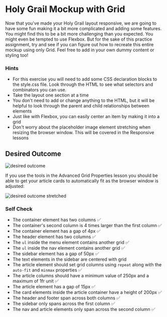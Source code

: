 # Holy Grail Mockup with Grid

Now that you've made your Holy Grail layout responsive, we are going to have some fun making it a bit more complicated and adding some features. You might find this to be a bit more challenging than you expected. You might even be tempted to use Flexbox. But for the sake of this practice assignment, try and see if you can figure out how to recreate this entire mockup using only Grid. Feel free to add in your own dummy content or styling too!

### Hints
- For this exercise you will need to add some CSS declaration blocks to the style.css file. Look through the HTML to see what selectors and combinators you can use.
- Take the layout one section at a time
- You don't need to add or change anything to the HTML, but it will be helpful to look through the parent and child relationships between elements
- Just like with Flexbox, you can easily center an item by making it into a grid
- Don't worry about the placeholder image element stretching when resizing the browser window. This will be covered in the Responsive lessons

## Desired Outcome

![desired outcome](./desired-outcome.png)

If you use the tools in the Advanced Grid Properties lesson you should be able to get your article cards to automatically fit as the browser window is adjusted:

![desired outcome stretched](./desired-outcome-stretched.png)

### Self Check
- The container element has two columns ✅
- The container's second column is 4 times larger than the first column ✅
- The container element has a gap of 4px ✅
- The header element has two columns ✅
- The `ul` inside the menu element contains another grid ✅
- The `ul` inside the nav element contains another grid ✅
- The sidebar element has a gap of 50px ✅
- The text elements in the sidebar are centered with grid
- The article element should set grid columns using `repeat` along with the `auto-fit` and `minmax` properties ✅
- The article columns should have a minimum value of 250px and a maximum of 1fr unit ✅
- The article element has a gap of 15px ✅
- The card elements inside the article container have a height of 200px ✅
- The header and footer span across both columns ✅
- The sidebar only spans across the first column ✅
- The nav and article elements only span across the second column ✅
